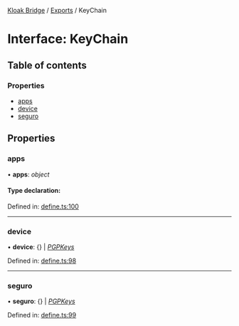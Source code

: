 [Kloak Bridge](../README.md) / [Exports](../modules.md) / KeyChain

# Interface: KeyChain

## Table of contents

### Properties

- [apps](keychain.md#apps)
- [device](keychain.md#device)
- [seguro](keychain.md#seguro)

## Properties

### apps

• **apps**: *object*

#### Type declaration:

Defined in: [define.ts:100](https://github.com/CoNET-project/kloak-bridge/blob/94a2fac/src/define.ts#L100)

___

### device

• **device**: {} \| [*PGPKeys*](pgpkeys.md)

Defined in: [define.ts:98](https://github.com/CoNET-project/kloak-bridge/blob/94a2fac/src/define.ts#L98)

___

### seguro

• **seguro**: {} \| [*PGPKeys*](pgpkeys.md)

Defined in: [define.ts:99](https://github.com/CoNET-project/kloak-bridge/blob/94a2fac/src/define.ts#L99)

